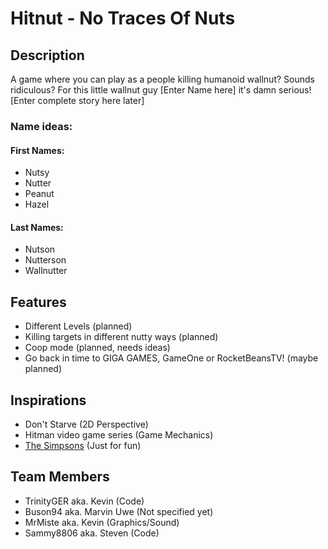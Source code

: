 # Hitnut - No Traces Of Nuts
## Description
A game where you can play as a people killing humanoid wallnut? Sounds ridiculous? For this little wallnut guy [Enter Name here] it's damn serious! [Enter complete story here later]

### Name ideas:
#### First Names:
- Nutsy
- Nutter
- Peanut
- Hazel  

#### Last Names:
- Nutson
- Nutterson
- Wallnutter

## Features
- Different Levels (planned)
- Killing targets in different nutty ways (planned)
- Coop mode (planned, needs ideas)
- Go back in time to GIGA GAMES, GameOne or RocketBeansTV! (maybe planned)

## Inspirations
- Don't Starve (2D Perspective)
- Hitman video game series (Game Mechanics)
- [The Simpsons](https://www.youtube.com/watch?v=qwHZbnl9grI) (Just for fun)

## Team Members
- TrinityGER aka. Kevin (Code)
- Buson94 aka. Marvin Uwe (Not specified yet)
- MrMiste aka. Kevin (Graphics/Sound)
- Sammy8806 aka. Steven (Code)